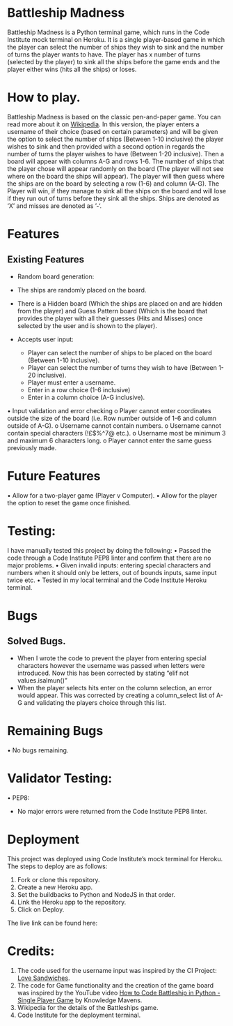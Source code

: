 # Battleship Madness
Battleship Madness is a Python terminal game, which runs in the Code Institute mock terminal on Heroku.
It is a single player-based game in which the player can select the number of ships they wish to sink and the number of turns the player wants to have. The player has x number of turns (selected by the player) to sink all the ships before the game ends and the player either wins (hits all the ships) or loses.


# How to play.
Battleship Madness is based on the classic pen-and-paper game. You can read more about it on [Wikipedia](https://en.wikipedia.org/wiki/Battleship_(game)).
In this version, the player enters a username of their choice (based on certain parameters) and will be given the option to select the number of ships (Between 1-10 inclusive) the player wishes to sink and then provided with a second option in regards the number of turns the player wishes to have (Between 1-20 inclusive).
Then a board will appear with columns A-G and rows 1-6. The number of ships that the player chose will appear randomly on the board (The player will not see where on the board the ships will appear).
The player will then guess where the ships are on the board by selecting a row (1-6) and column (A-G).
The Player will win, if they manage to sink all the ships on the board and will lose if they run out of turns before they sink all the ships.
Ships are denoted as ‘X’ and misses are denoted as ’-‘.



# Features
## Existing Features
- Random board generation:
 - The ships are randomly placed on the board.
 - There is a Hidden board (Which the ships are placed on and are hidden from the player) and Guess Pattern board (Which is the board that provides the player with all their guesses (Hits and Misses) once selected by the user and is shown to the player).

- Accepts user input:
  - Player can select the number of ships to be placed on the board (Between 1-10 inclusive).
  - Player can select the number of turns they wish to have (Between 1-20 inclusive).
  - Player must enter a username.
  - Enter in a row choice (1-6 inclusive)
  - Enter in a column choice (A-G inclusive).

•	Input validation and error checking
o	Player cannot enter coordinates outside the size of the board (i.e. Row number outside of 1-6 and column outside of A-G).
o	Username cannot contain numbers.
o	Username cannot contain special characters (!£$%^7@ etc.).
o	Username most be minimum 3 and maximum 6 characters long.
o	Player cannot enter the same guess previously made.
# Future Features
•	Allow for a two-player game (Player v Computer).
•	Allow for the player the option to reset the game once finished.

# Testing:
I have manually tested this project by doing the following:
•	Passed the code through a Code Institute PEP8 linter and confirm that there are no major problems.
•	Given invalid inputs: entering special characters and numbers when it should only be letters, out of bounds inputs, same input twice etc.
•	Tested in my local terminal and the Code Institute Heroku terminal.

# Bugs
## Solved Bugs.
- When I wrote the code to prevent the player from entering special characters however the username was passed when letters were introduced. Now this has been corrected by stating “elif not values.isalmun()”
- When the player selects hits enter on the column selection, an error would appear. This was corrected by creating a column_select list of A-G and validating the players choice through this list.
# Remaining Bugs
•	No bugs remaining.

# Validator Testing:
•	PEP8:
  - No major errors were returned from the Code Institute PEP8 linter.

# Deployment
This project was deployed using Code Institute’s mock terminal for Heroku.
The steps to deploy are as follows:
1. Fork or clone this repository.
2. Create a new Heroku app.
3. Set the buildbacks to Python and NodeJS in that order.
4. Link the Heroku app to the repository.
5. Click on Deploy.

The live link can be found here:

# Credits:
1.	The code used for the username input was inspired by the CI Project: [Love Sandwiches]( https://github.com/Code-Institute-Solutions/love-sandwiches-p5-sourcecode/tree/master/05-deployment/01-deployment-part-1).
2.	The code for Game functionality and the creation of the game board was inspired by the YouTube video [How to Code Battleship in Python - Single Player Game]( https://www.youtube.com/watch?v=tF1WRCrd_HQ) by Knowledge Mavens.
3.	Wikipedia for the details of the Battleships game.
4.	Code Institute for the deployment terminal.
